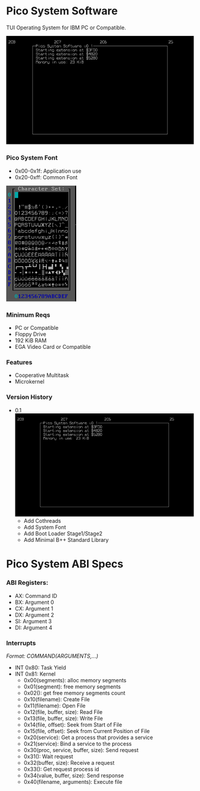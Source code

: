 # Pico System Software

TUI Operating System for IBM PC or Compatible.

![screenshot](v0_001.png)


### Pico System Font

- 0x00-0x1f: Application use
- 0x20-0xff: Common Font

![character set](charmap.png)

### Minimum Reqs

- PC or Compatible
- Floppy Drive
- 192 KiB RAM
- EGA Video Card or Compatible

### Features

- Cooperative Multitask
- Microkernel

### Version History

- 0.1 \
    ![screenshot](v0_001.png)
    - Add Cothreads
    - Add System Font
    - Add Boot Loader Stage1/Stage2
    - Add Minimal B++ Standard Library

# Pico System ABI Specs

### ABI Registers:

- AX: Command ID
- BX: Argument 0
- CX: Argument 1
- DX: Argument 2
- SI: Argument 3
- DI: Argument 4

### Interrupts

_Format: COMMAND(ARGUMENTS,...)_

- INT 0x80: Task Yield
- INT 0x81: Kernel
    - 0x00(segments): alloc memory segments
    - 0x01(segment): free memory segments
    - 0x02(): get free memory segments count
    - 0x10(filename): Create File
    - 0x11(filename): Open File
    - 0x12(file, buffer, size): Read File
    - 0x13(file, buffer, size): Write File
    - 0x14(file, offset): Seek from Start of File
    - 0x15(file, offset): Seek from Current Position of File
    - 0x20(service): Get a process that provides a service
    - 0x21(service): Bind a service to the process
    - 0x30(proc, service, buffer, size): Send request
    - 0x31(): Wait request
    - 0x32(buffer, size): Receive a request
    - 0x33(): Get request process id
    - 0x34(value, buffer, size): Send response
    - 0x40(filename, arguments): Execute file